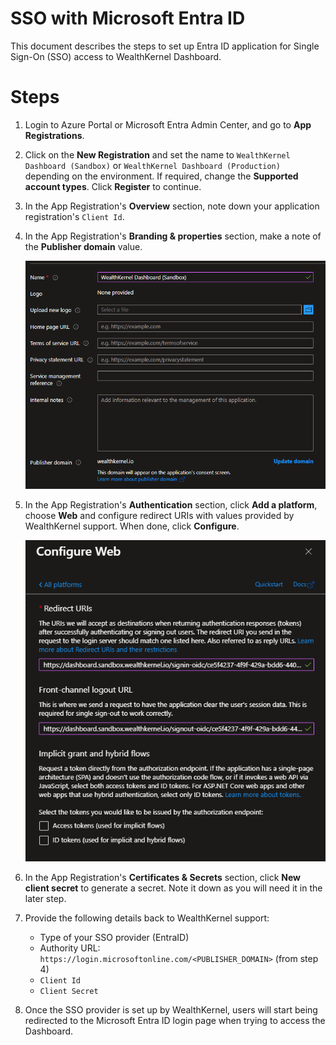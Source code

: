 # SSO with Microsoft Entra ID

This document describes the steps to set up Entra ID application for Single Sign-On (SSO) access to WealthKernel Dashboard.

# Steps

1. Login to Azure Portal or Microsoft Entra Admin Center, and go to **App Registrations**.

2. Click on the **New Registration** and set the name to `WealthKernel Dashboard (Sandbox)` or `WealthKernel Dashboard (Production)` depending on the environment. If required, change the **Supported account types**. Click **Register** to continue.

3. In the App Registration's **Overview** section, note down your application registration's `Client Id`.

4. In the App Registration's **Branding & properties** section, make a note of the **Publisher domain** value.

   ![Publisher domain](publisher-domain.png)

5. In the App Registration's **Authentication** section, click **Add a platform**, choose **Web** and configure redirect URIs with values provided by WealthKernel support. When done, click **Configure**.

   ![Configure Web](configure-platform.png)

6. In the App Registration's **Certificates & Secrets** section, click **New client secret** to generate a secret. Note it down as you will need it in the later step.

7. Provide the following details back to WealthKernel support:

   - Type of your SSO provider (EntraID)
   - Authority URL: `https://login.microsoftonline.com/<PUBLISHER_DOMAIN>` (from step 4)
   - `Client Id`
   - `Client Secret`

6. Once the SSO provider is set up by WealthKernel, users will start being redirected to the Microsoft Entra ID login page when trying to access the Dashboard.
